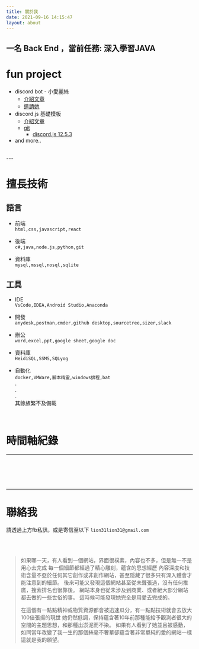 ```yaml
---
title: 關於我
date: 2021-09-16 14:15:47
layout: about
---
```

一名 Back End ，當前任務: 深入學習JAVA
<br>
---
  
# fun project

* discord bot - 小愛麗絲
  * [介紹文章](https://nalocal.github.io/2020/09/02/12thDay2/)
  * [邀請她](https://supr.link/COL1X)
* discord.js 基礎模板
  * [介紹文章](https://nalocal.github.io/2021/09/27/aboutDiscordJs13/)
  * [git](https://github.com/NALocal/BaseDiscordBot)
    * [discord.js 12.5.3](https://github.com/NALocal/BaseDiscordBot/tree/v12.5.3)
* and more..
<br>
---
  
# 擅長技術

## 語言  
  
* 前端  
`html,css,javascript,react`  
  
* 後端  
`c#,java,node.js,python,git`  
  
* 資料庫  
`mysql,mssql,nosql,sqlite`  
  
## 工具  
  
* IDE  
`VsCode,IDEA,Android Studio,Anaconda` 
  
* 開發  
`anydesk,postman,cmder,github desktop,sourcetree,sizer,slack`  
  
* 辦公  
`word,excel,ppt,google sheet,google doc`  
  
* 資料庫  
`HeidiSQL,SSMS,SQLyog`  
  
* 自動化  
`docker,VMWare,腳本精靈,windows排程,bat`  
.  
.  
.  
其餘族繁不及備載
<br>

# 時間軸紀錄

---
<br>
<div class="time-axis-main">
	<ul class="time-axis"></ul>
</div>
<script src="/js/about-me.js"></script>
<br>
<br>

---

# 聯絡我

請透過上方fb私訊，或是寄信至以下
`lion31lion31@gmail.com`

<br>
<br>

> 如果哪一天，有人看到一個網站，界面很樸素，內容也不多，但是無一不是用心去完成
> 每一個細節都經過了精心雕刻，蘊含的思想經歷
> 內容深度和技術含量不亞於任何其它創作或非創作網站，甚至隱藏了很多只有深入體會才能注意到的細節。
> 後來可能又發現這個網站甚至從未聲張過，沒有任何推廣，搜索排名也很靠後。
> 網站本身也從未涉及到商業、或者絕大部分網站都去做的一些世俗的事。
> 這時候可能發現她完全是用愛去完成的。
> 
> 在這個有一點點精神或物質資源都會被迅速瓜分，有一點點技術就會去放大100倍張揚的現世
> 她仍然低調，保持蘊含著10年前那種能給予觀測者很大的空間的主題思想，和那種出淤泥而不染。
> 如果有人看到了她並且被感動，如同當年改變了我一生的那個絲毫不奢華卻蘊含著非常單純的愛的網站一樣
> 這就是我的願望。
